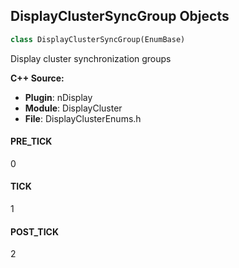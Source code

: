 ## DisplayClusterSyncGroup Objects

```python
class DisplayClusterSyncGroup(EnumBase)
```

Display cluster synchronization groups

**C++ Source:**

- **Plugin**: nDisplay
- **Module**: DisplayCluster
- **File**: DisplayClusterEnums.h

<a id="unreal.DisplayClusterSyncGroup.PRE_TICK"></a>

#### PRE_TICK

0

<a id="unreal.DisplayClusterSyncGroup.TICK"></a>

#### TICK

1

<a id="unreal.DisplayClusterSyncGroup.POST_TICK"></a>

#### POST_TICK

2

<a id="unreal.DisplayClusterLightCardMask"></a>